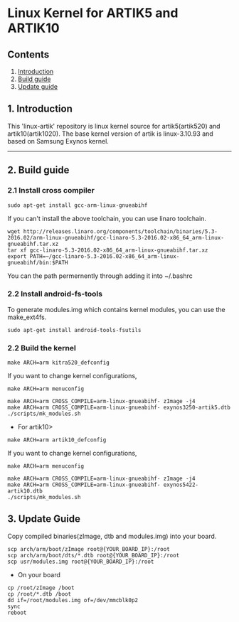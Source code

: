 # Linux Kernel for ARTIK5 and ARTIK10
## Contents
1. [Introduction](#1-introduction)
2. [Build guide](#2-build-guide)
3. [Update guide](#3-update-guide)

## 1. Introduction
This 'linux-artik' repository is linux kernel source for artik5(artik520) and
artik10(artik1020). The base kernel version of artik is linux-3.10.93 and based
on Samsung Exynos kernel.

---
## 2. Build guide
### 2.1 Install cross compiler
```
sudo apt-get install gcc-arm-linux-gnueabihf
```
If you can't install the above toolchain, you can use linaro toolchain.
```
wget http://releases.linaro.org/components/toolchain/binaries/5.3-2016.02/arm-linux-gnueabihf/gcc-linaro-5.3-2016.02-x86_64_arm-linux-gnueabihf.tar.xz
tar xf gcc-linaro-5.3-2016.02-x86_64_arm-linux-gnueabihf.tar.xz
export PATH=~/gcc-linaro-5.3-2016.02-x86_64_arm-linux-gnueabihf/bin:$PATH
```
You can the path permernently through adding it into ~/.bashrc

### 2.2 Install android-fs-tools
To generate modules.img which contains kernel modules, you can use the make_ext4fs.
```
sudo apt-get install android-tools-fsutils
```

### 2.2 Build the kernel
```
make ARCH=arm kitra520_defconfig
```
If you want to change kernel configurations,
```
make ARCH=arm menuconfig
```

```
make ARCH=arm CROSS_COMPILE=arm-linux-gnueabihf- zImage -j4
make ARCH=arm CROSS_COMPILE=arm-linux-gnueabihf- exynos3250-artik5.dtb
./scripts/mk_modules.sh
```

+ For artik10>
```
make ARCH=arm artik10_defconfig
```
If you want to change kernel configurations,
```
make ARCH=arm menuconfig
```

```
make ARCH=arm CROSS_COMPILE=arm-linux-gnueabihf- zImage -j4
make ARCH=arm CROSS_COMPILE=arm-linux-gnueabihf- exynos5422-artik10.dtb
./scripts/mk_modules.sh
```

## 3. Update Guide
Copy compiled binaries(zImage, dtb and modules.img) into your board.

```
scp arch/arm/boot/zImage root@{YOUR_BOARD_IP}:/root
scp arch/arm/boot/dts/*.dtb root@{YOUR_BOARD_IP}:/root
scp usr/modules.img root@{YOUR_BOARD_IP}:/root
```

+ On your board
```
cp /root/zImage /boot
cp /root/*.dtb /boot
dd if=/root/modules.img of=/dev/mmcblk0p2
sync
reboot
```
